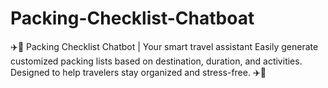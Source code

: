 # Packing-Checklist-Chatboat
✈️🧳 Packing Checklist Chatbot | Your smart travel assistant Easily generate customized packing lists based on destination, duration, and activities. Designed to help travelers stay organized and stress-free. ✈️🧳

